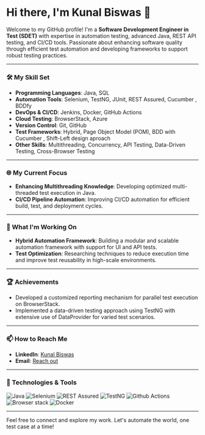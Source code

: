 # Hi there, I'm Kunal Biswas 👋

Welcome to my GitHub profile! I'm a **Software Development Engineer in Test (SDET)** with expertise in automation testing, advanced Java, REST API testing, and CI/CD tools. Passionate about enhancing software quality through efficient test automation and developing frameworks to support robust testing practices.

---

### 🛠️ My Skill Set
- **Programming Languages**: Java, SQL 
- **Automation Tools**: Selenium, TestNG, JUnit, REST Assured, Cucumber , BDDfy
- **DevOps & CI/CD**: Jenkins, Docker, GitHub Actions
- **Cloud Testing**: BrowserStack, Azure
- **Version Control**: Git, GitHub
- **Test Frameworks**: Hybrid, Page Object Model (POM), BDD with Cucumber , Shift-Left design aproach
- **Other Skills**: Multithreading, Concurrency, API Testing, Data-Driven Testing, Cross-Browser Testing

---

### 🌐 My Current Focus
- **Enhancing Multithreading Knowledge**: Developing optimized multi-threaded test execution in Java.
- **CI/CD Pipeline Automation**: Improving CI/CD automation for efficient build, test, and deployment cycles.
  
---

### 🚀 What I'm Working On
- **Hybrid Automation Framework**: Building a modular and scalable automation framework with support for UI and API tests.
- **Test Optimization**: Researching techniques to reduce execution time and improve test reusability in high-scale environments.

---

### 🏆 Achievements
- Developed a customized reporting mechanism for parallel test execution on BrowserStack.
- Implemented a data-driven testing approach using TestNG with extensive use of DataProvider for varied test scenarios.

---

### 📫 How to Reach Me
- **LinkedIn**: [Kunal Biswas](www.linkedin.com/in/kunal-biswas-8945ba125)
- **Email**: [Reach out](mailto:kunalbiswas241@gmail.com)
---

### 🧰 Technologies & Tools
![Java](https://img.shields.io/badge/Java-ED8B00?style=for-the-badge&logo=java&logoColor=white)
![Selenium](https://img.shields.io/badge/-Selenium-43B02A?style=for-the-badge&logo=selenium&logoColor=white)
![REST Assured](https://img.shields.io/badge/-REST%20Assured-85C1E9?style=for-the-badge&logo=api)
![TestNG](https://img.shields.io/badge/-TestNG-FF0000?style=for-the-badge&logo=testing)
![Github Actions](https://img.shields.io/badge/-Jenkins-D24939?style=for-the-badge&logo=jenkins&logoColor=white)
![Browser stack](https://img.shields.io/badge/Docker-8aff33?style=for-the-badge&logo=docker&logoColor=white)
![Docker](https://img.shields.io/badge/Docker-2496ED?style=for-the-badge&logo=docker&logoColor=white)

---

Feel free to connect and explore my work. Let's automate the world, one test case at a time!

